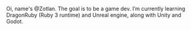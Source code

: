 Oi, name's @Zotlan.
The goal is to be a game dev.
I’m currently learning DragonRuby (Ruby 3 runtime) and Unreal engine, along with Unity and Godot.

<!---
Zotlan/Zotlan is a ✨ special ✨ repository because its `README.md` (this file) appears on your GitHub profile.
You can click the Preview link to take a look at your changes.
--->
